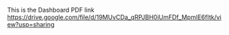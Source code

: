 This is the Dashboard PDF link
https://drive.google.com/file/d/19MUvCDa_qRPJBH0iUmFDf_MpmIE6fItk/view?usp=sharing
